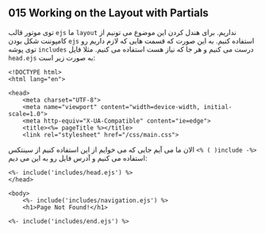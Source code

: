 ## 015 Working on the Layout with Partials
توی موتور قالب `ejs` ما `layout` نداریم. برای هندل کردن این موضوع می تونیم از کامپوننت شکل بودن `ejs` استفاده کنیم. به این صورت که قسمت هایی که لازم داریم رو
توی پوشه `includes` درست می کنیم و هر جا که نیاز هست استفاده می کنیم. مثلا فایل `head.ejs` به صورت زیر است:
```ejs
<!DOCTYPE html>
<html lang="en">

<head>
    <meta charset="UTF-8">
    <meta name="viewport" content="width=device-width, initial-scale=1.0">
    <meta http-equiv="X-UA-Compatible" content="ie=edge">
    <title><%= pageTitle %></title>
    <link rel="stylesheet" href="/css/main.css">
```
الان ما می آیم جایی که می خوایم از این استفاده کنیم از سینتکس `<% ( )include -%>` استفاده می کنیم و آدرس فایل رو به این می دیم:
```ejs
<%- include('includes/head.ejs') %>
</head>

<body>
    <%- include('includes/navigation.ejs') %>
    <h1>Page Not Found!</h1>

<%- include('includes/end.ejs') %>
```
